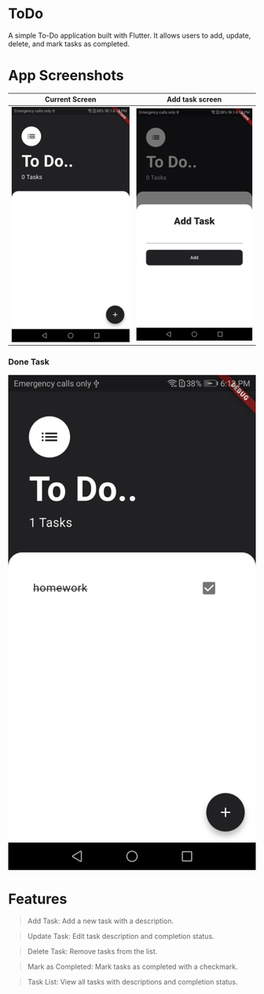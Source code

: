 # ToDo

A simple To-Do application built with Flutter. It allows users to add, update, delete, and mark tasks as completed.

# App Screenshots

|                                            Current Screen                                            |                                            Add task screen                                            |
| :--------------------------------------------------------------------------------------------------: | :---------------------------------------------------------------------------------------------------: |
| ![](https://raw.githubusercontent.com/MoamenElfateh/todo/master/app-screen-shots/current-screen.jpg) | ![](https://raw.githubusercontent.com/MoamenElfateh/todo/master/app-screen-shots/add-task-screen.jpg) |

### Done Task

![Done Screen](https://raw.githubusercontent.com/MoamenElfateh/todo/master/app-screen-shots/done-task.jpg)

# Features

> Add Task: Add a new task with a description.

> Update Task: Edit task description and completion status.

> Delete Task: Remove tasks from the list.

> Mark as Completed: Mark tasks as completed with a checkmark.

> Task List: View all tasks with descriptions and completion status.

